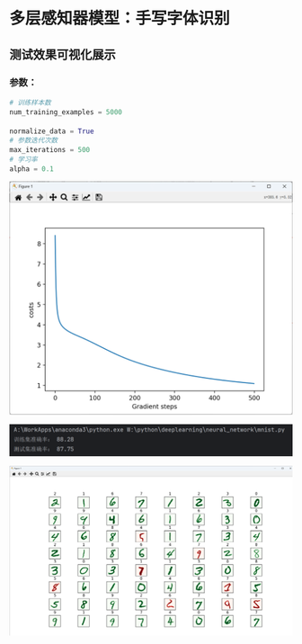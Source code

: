# 多层感知器模型：手写字体识别


## 测试效果可视化展示
### 参数：

```python
# 训练样本数
num_training_examples = 5000

normalize_data = True
# 参数迭代次数
max_iterations = 500
# 学习率
alpha = 0.1
```

![image-20240308153421023](./assets/image-20240308153421023.png)

![image-20240308153445453](./assets/image-20240308153445453.png)

![image-20240308153453941](./assets/image-20240308153453941.png)
